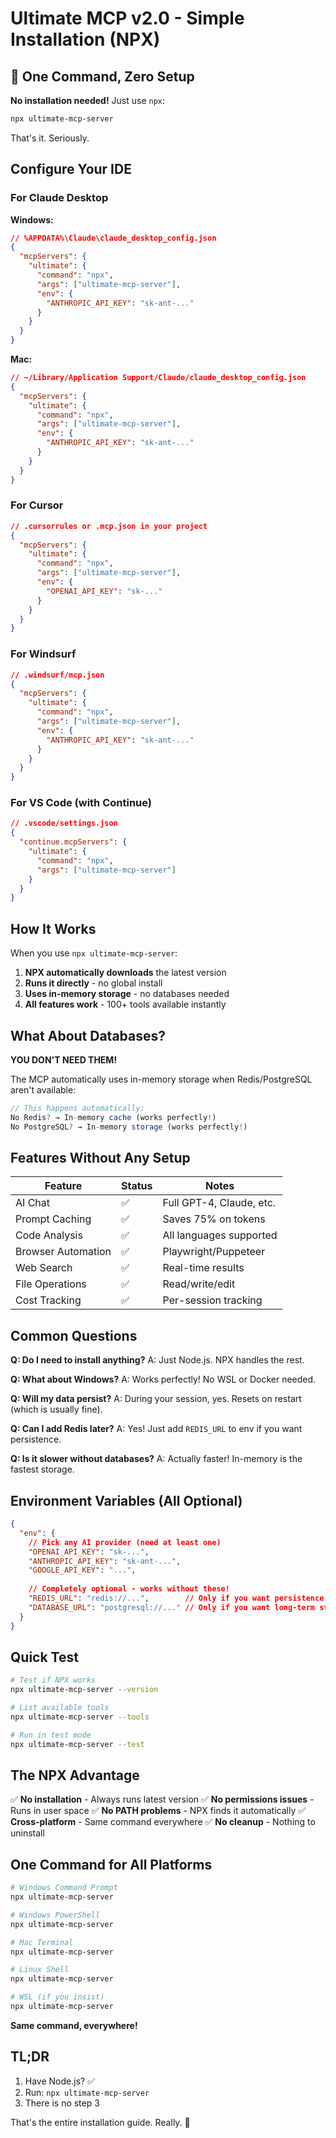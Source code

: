 # Ultimate MCP v2.0 - Simple Installation (NPX)

## 🚀 One Command, Zero Setup

**No installation needed!** Just use `npx`:

```bash
npx ultimate-mcp-server
```

That's it. Seriously. 

## Configure Your IDE

### For Claude Desktop

**Windows:**
```json
// %APPDATA%\Claude\claude_desktop_config.json
{
  "mcpServers": {
    "ultimate": {
      "command": "npx",
      "args": ["ultimate-mcp-server"],
      "env": {
        "ANTHROPIC_API_KEY": "sk-ant-..."
      }
    }
  }
}
```

**Mac:**
```json
// ~/Library/Application Support/Claude/claude_desktop_config.json
{
  "mcpServers": {
    "ultimate": {
      "command": "npx",
      "args": ["ultimate-mcp-server"],
      "env": {
        "ANTHROPIC_API_KEY": "sk-ant-..."
      }
    }
  }
}
```

### For Cursor

```json
// .cursorrules or .mcp.json in your project
{
  "mcpServers": {
    "ultimate": {
      "command": "npx",
      "args": ["ultimate-mcp-server"],
      "env": {
        "OPENAI_API_KEY": "sk-..."
      }
    }
  }
}
```

### For Windsurf

```json
// .windsurf/mcp.json
{
  "mcpServers": {
    "ultimate": {
      "command": "npx",
      "args": ["ultimate-mcp-server"],
      "env": {
        "ANTHROPIC_API_KEY": "sk-ant-..."
      }
    }
  }
}
```

### For VS Code (with Continue)

```json
// .vscode/settings.json
{
  "continue.mcpServers": {
    "ultimate": {
      "command": "npx",
      "args": ["ultimate-mcp-server"]
    }
  }
}
```

## How It Works

When you use `npx ultimate-mcp-server`:

1. **NPX automatically downloads** the latest version
2. **Runs it directly** - no global install
3. **Uses in-memory storage** - no databases needed
4. **All features work** - 100+ tools available instantly

## What About Databases?

**YOU DON'T NEED THEM!** 

The MCP automatically uses in-memory storage when Redis/PostgreSQL aren't available:

```javascript
// This happens automatically:
No Redis? → In-memory cache (works perfectly!)
No PostgreSQL? → In-memory storage (works perfectly!)
```

## Features Without Any Setup

| Feature | Status | Notes |
|---------|--------|-------|
| AI Chat | ✅ | Full GPT-4, Claude, etc. |
| Prompt Caching | ✅ | Saves 75% on tokens |
| Code Analysis | ✅ | All languages supported |
| Browser Automation | ✅ | Playwright/Puppeteer |
| Web Search | ✅ | Real-time results |
| File Operations | ✅ | Read/write/edit |
| Cost Tracking | ✅ | Per-session tracking |

## Common Questions

**Q: Do I need to install anything?**
A: Just Node.js. NPX handles the rest.

**Q: What about Windows?**
A: Works perfectly! No WSL or Docker needed.

**Q: Will my data persist?**
A: During your session, yes. Resets on restart (which is usually fine).

**Q: Can I add Redis later?**
A: Yes! Just add `REDIS_URL` to env if you want persistence.

**Q: Is it slower without databases?**
A: Actually faster! In-memory is the fastest storage.

## Environment Variables (All Optional)

```json
{
  "env": {
    // Pick any AI provider (need at least one)
    "OPENAI_API_KEY": "sk-...",
    "ANTHROPIC_API_KEY": "sk-ant-...",
    "GOOGLE_API_KEY": "...",
    
    // Completely optional - works without these!
    "REDIS_URL": "redis://...",        // Only if you want persistence
    "DATABASE_URL": "postgresql://..." // Only if you want long-term storage
  }
}
```

## Quick Test

```bash
# Test if NPX works
npx ultimate-mcp-server --version

# List available tools
npx ultimate-mcp-server --tools

# Run in test mode
npx ultimate-mcp-server --test
```

## The NPX Advantage

✅ **No installation** - Always runs latest version
✅ **No permissions issues** - Runs in user space
✅ **No PATH problems** - NPX finds it automatically
✅ **Cross-platform** - Same command everywhere
✅ **No cleanup** - Nothing to uninstall

## One Command for All Platforms

```bash
# Windows Command Prompt
npx ultimate-mcp-server

# Windows PowerShell  
npx ultimate-mcp-server

# Mac Terminal
npx ultimate-mcp-server

# Linux Shell
npx ultimate-mcp-server

# WSL (if you insist)
npx ultimate-mcp-server
```

**Same command, everywhere!**

## TL;DR

1. Have Node.js? ✅
2. Run: `npx ultimate-mcp-server` 
3. There is no step 3

That's the entire installation guide. Really. 🎉
